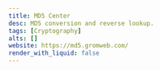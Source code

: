 ```yaml
---
title: MD5 Center
desc: MD5 conversion and reverse lookup.
tags: [Cryptography]
alts: []
website: https://md5.gromweb.com/
render_with_liquid: false
---
```

